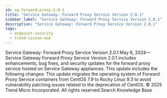 ```yaml
---
id: sg-forward-proxy-2-0-1
title: "Service Gateway: Forward Proxy Service Version 2.0.1"
sidebar_label: "Service Gateway: Forward Proxy Service Version 2.0.1"
description: "Service Gateway: Forward Proxy Service Version 2.0.1"
tags:
  - endpoint-security
  - trend-vision-one
---
```


 Service Gateway: Forward Proxy Service Version 2.0.1 May 6, 2024—Service Gateway Forward Proxy Service Version 2.0.1 includes enhancements, bug fixes, and security updates for the forward proxy service hosted on Service Gateway appliances. This update includes the following changes: This update migrates the operating system of Forward Proxy Service containers from CentOS 7.9 to Rocky Linux 9.3 to avoid vulnerability patching issues related to the deprecation of CentOS. © 2025 Trend Micro Incorporated. All rights reserved.Search Knowledge Base